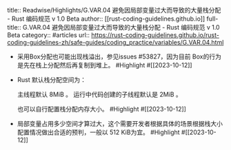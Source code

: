 title:: Readwise/Highlights/G.VAR.04 避免因局部变量过大而导致的大量栈分配 - Rust 编码规范 v 1.0 Beta
author:: [[rust-coding-guidelines.github.io]]
full-title:: G.VAR.04 避免因局部变量过大而导致的大量栈分配 - Rust 编码规范 v 1.0 Beta
category:: #articles
url:: https://rust-coding-guidelines.github.io/rust-coding-guidelines-zh/safe-guides/coding_practice/variables/G.VAR.04.html
- 采用Box<T>分配也可能出现栈溢出，参见issues #53827，因为目前 Box<T>的行为是先在栈上分配然后再复制到堆上。 #Highlight #[[2023-10-12]]
- Rust 默认栈分配空间为：
  
  主线程默认 8MiB 。
  运行中代码创建的子线程默认是 2MiB 。
  
  也可以自行配置栈分配内存大小。 #Highlight #[[2023-10-12]]
- 局部变量占用多少空间才算过大，这个需要开发者根据具体的场景根据栈大小配置情况做出合适的预判，一般以 512 KiB为宜。 #Highlight #[[2023-10-12]]